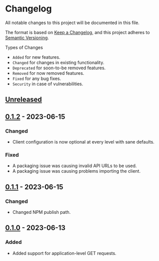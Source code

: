 # Changelog

All notable changes to this project will be documented in this file.

The format is based on [Keep a Changelog](https://keepachangelog.com/en/1.0.0/),
and this project adheres to [Semantic Versioning](https://semver.org/spec/v2.0.0.html).

Types of Changes

- `Added` for new features.
- `Changed` for changes in existing functionality.
- `Deprecated` for soon-to-be removed features.
- `Removed` for now removed features.
- `Fixed` for any bug fixes.
- `Security` in case of vulnerabilities.

## [Unreleased]

## [0.1.2] - 2023-06-15

### Changed

- Client configuration is now optional at every level with sane defaults.

### Fixed

- A packaging issue was causing invalid API URLs to be used.
- A packaging issue was causing problems importing the client.

## [0.1.1] - 2023-06-15

### Changed

- Changed NPM publish path.

## [0.1.0] - 2023-06-13

### Added

- Added support for application-level GET requests.

[unreleased]: https://github.com/brannonh/pco-client/compare/v0.1.2...HEAD
[0.1.2]: https://github.com/brannonh/pco-client/compare/v0.1.1...v0.1.2
[0.1.1]: https://github.com/brannonh/pco-client/compare/v0.1.0...v0.1.1
[0.1.0]: https://github.com/brannonh/pco-client/releases/tag/v0.1.0
